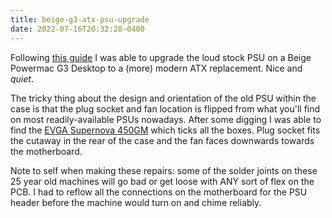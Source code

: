 ```yaml
---
title: beige-g3-atx-psu-upgrade
date: 2022-07-16T20:32:28-0400
---
```


Following [this guide](https://forums.macrumors.com/threads/atx-psu-conversion-powermac-g3.1739059/)
I was able to upgrade the loud stock PSU on a Beige Powermac G3 Desktop to a (more) modern
ATX replacement.  Nice and _quiet_.

The tricky thing about the design and orientation of the old PSU within the case is that the
plug socket and fan location is flipped from what you'll find on most readily-available PSUs nowadays.
After some digging I was able to find the [EVGA Supernova 450GM](https://www.evga.com/products/product.aspx?pn=123-GM-0450-Y1)
which ticks all the boxes.  Plug socket fits the cutaway in the rear of the case and the fan
faces downwards towards the motherboard.

Note to self when making these repairs: some of the solder joints on these 25 year old machines
will go bad or get loose with ANY sort of flex on the PCB.  I had to reflow all the connections
on the motherboard for the PSU header before the machine would turn on and chime reliably.
